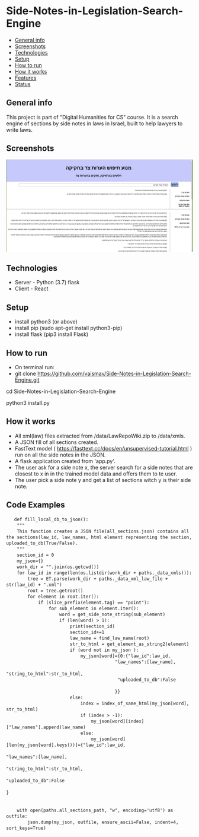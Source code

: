 # Side-Notes-in-Legislation-Search-Engine

* [General info](#general-info)
* [Screenshots](#screenshots)
* [Technologies](#technologies)
* [Setup](#setup)
* [How to run](#how-to-run)
* [How it works](#how-it-works)
* [Features](#features)
* [Status](#status)




## General info
This project is part of "Digital Humanities for CS" course.
It is a search engine of sections by side notes in laws in Israel, built to help lawyers to write laws.

## Screenshots

![main web page](https://github.com/vaismav/Side-Notes-in-Legislation-Search-Engine/blob/main/screenshot.jpeg)

## Technologies
* Server - Python (3.7) flask
* Client - React

## Setup
* install python3 (or above)
* install pip (sudo apt-get install python3-pip)
* install flask (pip3 install Flask)

## How to run
* On terminal run:
* git clone https://github.com/vaismav/Side-Notes-in-Legislation-Search-Engine.git

 cd Side-Notes-in-Legislation-Search-Engine
 
 python3 install.py

## How it works
* All xml(law) files extracted from /data/LawRepoWiki.zip to /data/xmls.
* A JSON fill of all sections created.
* FastText model ( https://fasttext.cc/docs/en/unsupervised-tutorial.html ) run on all the side notes in the JSON.
* A flask application created from 'app.py'.
* The user ask for a side note x, the server search for a side notes that are closest to x in in the trained model data and offers them to te user.
* The user pick a side note y and get a list of sections witch y is their side note.

## Code Examples

```
   def fill_local_db_to_json():
    """
    This function creates a JSON file(all_sections.json) contains all the sections(law_id, law_names, html element representing the section, uploaded_to_db(True/False).
    """
    section_id = 0
    my_json={}
    work_dir = "".join(os.getcwd())
    for law_id in range(len(os.listdir(work_dir + paths._data_xmls))):
        tree = ET.parse(work_dir + paths._data_xml_law_file + str(law_id) + ".xml")
        root = tree.getroot()
        for element in root.iter():
            if (slice_prefix(element.tag) == "point"):
                for sub_element in element.iter():
                    word = get_side_note_string(sub_element)
                    if (len(word) > 1):
                        print(section_id)
                        section_id+=1
                        law_name = find_law_name(root)
                        str_to_html = get_element_as_string2(element)
                        if (word not in my_json ):
                            my_json[word]={0:{"law_id":law_id,
                                         "law_names":[law_name],
                                          "string_to_html":str_to_html,
                                          "uploaded_to_db":False

                                         }}
                        else:
                            index = index_of_same_html(my_json[word], str_to_html)
                            if (index > -1):
                                my_json[word][index]["law_names"].append(law_name)
                            else:
                                my_json[word][len(my_json[word].keys())]={"law_id":law_id,
                                                                         "law_names":[law_name],
                                                                         "string_to_html":str_to_html,
                                                                         "uploaded_to_db":False
                                                                         }


    with open(paths.all_sections_path, "w", encoding='utf8') as outfile:
        json.dump(my_json, outfile, ensure_ascii=False, indent=4, sort_keys=True)

```


<!-- ### Requirements
To run this project, Python3, pip3 & pip are requierd -->